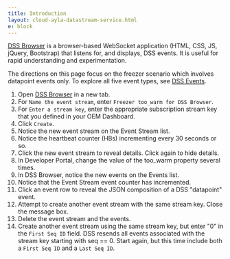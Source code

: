 ```yaml
---
title: Introduction
layout: cloud-ayla-datastream-service.html
e: block
---
```


<a href="../source/client.html" target="_blank">DSS Browser</a> is a browser-based WebSocket application (HTML, CSS, JS, jQuery, Bootstrap) that listens for, and displays, DSS events. It is useful for rapid understanding and experimentation.

The directions on this page focus on the freezer scenario which involves datapoint events only. To explore all five event types, see [DSS Events](../../dss-events).

<ol>
<li>Open <a href="../source/client.html" target="_blank">DSS Browser</a> in a new tab.</li>
<li>For <code>Name the event stream</code>, enter <code>Freezer too_warm for DSS Browser</code>.</li>
<li>For <code>Enter a stream key</code>, enter the appropriate subscription stream key that you defined in your OEM Dashboard.</li>
<li>Click <code>Create</code>.</li>
<li>Notice the new event stream on the Event Stream list.</li>
<li>Notice the heartbeat counter (HBs) incrementing every 30 seconds or so.</li>
<li>Click the new event stream to reveal details. Click again to hide details.</li>
<li>In Developer Portal, change the value of the too_warm property several times.</li>
<li>In DSS Browser, notice the new events on the Events list.</li>
<li>Notice that the Event Stream event counter has incremented.</li>
<li>Click an event row to reveal the JSON composition of a DSS "datapoint" event.</li>
<li>Attempt to create another event stream with the same stream key. Close the message box.</li>
<li>Delete the event stream and the events.</li>
<li>Create another event stream using the same stream key, but enter "0" in the <code>First Seq ID</code> field. DSS resends all events associated with the stream key starting with seq == 0. Start again, but this time include both a <code>First Seq ID</code> and a <code>Last Seq ID</code>.</li>
</ol>